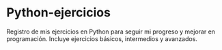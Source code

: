 # Python-ejercicios
Registro de mis ejercicios en Python para seguir mi progreso y mejorar en programación. Incluye ejercicios básicos, intermedios y avanzados.
